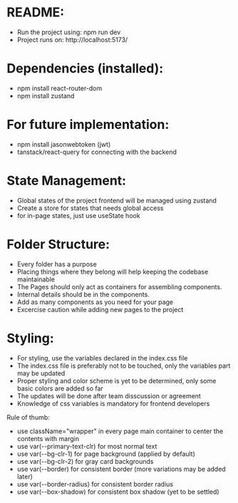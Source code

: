 # README:

- Run the project using: npm run dev
- Project runs on: http://localhost:5173/

# Dependencies (installed):

- npm install react-router-dom
- npm install zustand

# For future implementation:

- npm install jasonwebtoken (jwt)
- tanstack/react-query for connecting with the backend

# State Management:

- Global states of the project frontend will be managed using zustand
- Create a store for states that needs global access
- for in-page states, just use useState hook

# Folder Structure:

- Every folder has a purpose
- Placing things where they belong will help keeping the codebase maintainable
- The Pages should only act as containers for assembling components.
- Internal details should be in the components.
- Add as many components as you need for your page
- Excercise caution while adding new pages to the project

# Styling:

- For styling, use the variables declared in the index.css file
- The index.css file is preferably not to be touched, only the variables part may be updated
- Proper styling and color scheme is yet to be determined, only some basic colors are added so far
- The updates will be done after team disscussion or agreement
- Knowledge of css variables is mandatory for frontend developers

Rule of thumb:

- use className="wrapper" in every page main container to center the contents with margin
- use var(--primary-text-clr) for most normal text
- use var(--bg-clr-1) for page background (applied by default)
- use var(--bg-clr-2) for gray card backgrounds
- use var(--border) for consistent border (more variations may be added later)
- use var(--border-radius) for consistent border radius
- use var(--box-shadow) for consistent box shadow (yet to be settled)
